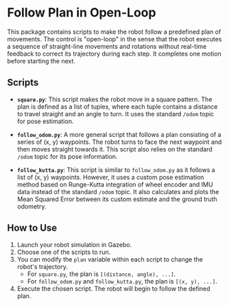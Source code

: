 # Follow Plan in Open-Loop

This package contains scripts to make the robot follow a predefined plan of movements. The control is "open-loop" in the sense that the robot executes a sequence of straight-line movements and rotations without real-time feedback to correct its trajectory during each step. It completes one motion before starting the next.

## Scripts

- **`square.py`**: This script makes the robot move in a square pattern. The plan is defined as a list of tuples, where each tuple contains a distance to travel straight and an angle to turn. It uses the standard `/odom` topic for pose estimation.

- **`follow_odom.py`**: A more general script that follows a plan consisting of a series of (x, y) waypoints. The robot turns to face the next waypoint and then moves straight towards it. This script also relies on the standard `/odom` topic for its pose information.

- **`follow_kutta.py`**: This script is similar to `follow_odom.py` as it follows a list of (x, y) waypoints. However, it uses a custom pose estimation method based on Runge-Kutta integration of wheel encoder and IMU data instead of the standard `/odom` topic. It also calculates and plots the Mean Squared Error between its custom estimate and the ground truth odometry.

## How to Use

1.  Launch your robot simulation in Gazebo.
2.  Choose one of the scripts to run.
3.  You can modify the `plan` variable within each script to change the robot's trajectory.
    - For `square.py`, the plan is `[(distance, angle), ...]`.
    - For `follow_odom.py` and `follow_kutta.py`, the plan is `[(x, y), ...]`.
4.  Execute the chosen script. The robot will begin to follow the defined plan.
